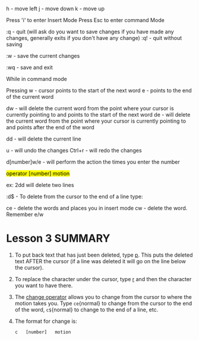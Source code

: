 h - move left
j - move down 
k - move up

Press 'i' to enter Insert Mode
Press Esc to enter command Mode

:q - quit (will ask do you want to save changes if you have made any changes, generally exits if                  you don't have any change)
:q! - quit without saving

:w - save the current changes

:wq - save and exit

While in command mode

Pressing
w - cursor points to the start of the next word
e - points to the end of the current word

dw - will delete the current word from the point where your cursor is currently pointing to and               points to the start of the next word
de - will delete the current word from the point where your cursor is currently pointing to and              points after the end of the word

dd - will delete the current line

u - will undo the changes
Ctrl+r - will redo the changes

d[number]w/e - will perform the action the times you enter the number

<mark class="hltr-boom-bam">operator [number] motion </mark>

ex: 2dd will delete two lines

:d$ - To delete from the cursor to the end of a line type:

ce - delete the words and places you in insert mode
cw - delete the word. Remember e/w

# Lesson 3 SUMMARY

 1. To put back text that has just been deleted, type [p](p). This puts the
    deleted text AFTER the cursor (if a line was deleted it will go on the
    line below the cursor).

 2. To replace the character under the cursor, type [r](r) and then the
    character you want to have there.

 3. The [change operator](c) allows you to change from the cursor to where
    the motion takes you. Type `ce`{normal} to change from the cursor to the
    end of the word, `c$`{normal} to change to the end of a line, etc.

 4. The format for change is:

        c   [number]   motion






